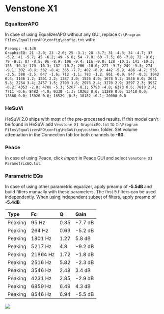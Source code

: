 # Venstone X1

### EqualizerAPO
In case of using EqualizerAPO without any GUI, replace `C:\Program Files\EqualizerAPO\config\config.txt`
with:
```
Preamp: -6.1dB
GraphicEQ: 21 -2.0; 23 -2.6; 25 -3.1; 28 -3.7; 31 -4.3; 34 -4.7; 37 -5.2; 41 -5.7; 45 -6.2; 49 -6.6; 54 -7.0; 60 -7.5; 66 -7.8; 72 -8.0; 79 -8.2; 87 -8.5; 96 -8.9; 106 -9.4; 116 -9.8; 128 -10.1; 141 -10.3; 155 -10.3; 170 -10.3; 187 -10.2; 206 -10.0; 227 -9.7; 249 -9.3; 274 -9.1; 302 -8.8; 332 -8.4; 365 -7.7; 402 -6.9; 442 -5.9; 486 -4.7; 535 -3.5; 588 -2.5; 647 -1.6; 712 -1.1; 783 -1.2; 861 -0.9; 947 -0.3; 1042 0.4; 1146 1.2; 1261 2.2; 1387 3.0; 1526 4.0; 1678 5.2; 1846 6.0; 2031 5.3; 2234 3.4; 2457 1.5; 2703 1.6; 2973 2.4; 3270 2.9; 3597 2.3; 3957 -0.2; 4353 -2.8; 4788 -5.3; 5267 -8.1; 5793 -4.8; 6373 0.6; 7010 2.4; 7711 -0.6; 8482 -4.8; 9330 -1.3; 10263 0.0; 11289 0.0; 12418 0.0; 13660 0.0; 15026 0.0; 16529 -0.3; 18182 -0.1; 20000 0.0
```

### HeSuVi
HeSuVi 2.0 ships with most of the pre-processed results. If this model can't be found in HeSuVi add
`Venstone X1 GraphicEQ.txt` to `C:\Program Files\EqualizerAPO\config\HeSuVi\eq\custom\` folder.
Set volume attenuation in the Connection tab for both channels to **-60**

### Peace
In case of using Peace, click *Import* in Peace GUI and select `Venstone X1 ParametricEQ.txt`.

### Parametric EQs
In case of using other parametric equalizer, apply preamp of **-5.5dB** and build filters manually
with these parameters. The first 5 filters can be used independently.
When using independent subset of filters, apply preamp of **-5.4dB**.

| Type    | Fc       |    Q | Gain    |
|:--------|:---------|:-----|:--------|
| Peaking | 95 Hz    | 0.35 | -7.7 dB |
| Peaking | 264 Hz   | 0.69 | -5.2 dB |
| Peaking | 1801 Hz  | 1.27 | 5.8 dB  |
| Peaking | 5217 Hz  | 4.8  | -9.2 dB |
| Peaking | 21864 Hz | 1.72 | -1.8 dB |
| Peaking | 2516 Hz  | 5.82 | -2.3 dB |
| Peaking | 3546 Hz  | 2.48 | 3.4 dB  |
| Peaking | 4231 Hz  | 2.85 | -2.9 dB |
| Peaking | 6859 Hz  | 6.49 | 4.3 dB  |
| Peaking | 8546 Hz  | 6.94 | -5.5 dB |

![](https://raw.githubusercontent.com/jaakkopasanen/AutoEq/master/results/rtings/sbaf-serious/Venstone%20X1/Venstone%20X1.png)